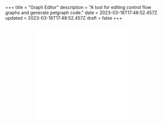 +++
title = "Graph Editor"
description = "A tool for editing control flow graphs and generate petgraph code."
date = 2023-03-18T17:48:52.457Z
updated = 2023-03-18T17:48:52.457Z
draft = false
+++

<div id="container">
    <div id="graph">
        <svg id="svg-graph">
            <marker id="arrow" markerWidth="10" markerHeight="7"
    refX="0" refY="3.5" orient="auto">
                <polygon points="0 0, 10 3.5, 0 7" />
            </marker>
        </svg>
    </div>
    <div>
        <pre id="mermaid"></pre>
    </div>
    <div><pre id="rust"></pre></div>
    <div><pre id="come"></pre></div>
</div>

<script type="module">
import init, { ControlFlowGraph } from "./control_flow_graph_wasm.js";

const svgNS = "http://www.w3.org/2000/svg";

let model = null;
let view = null;

let state = "idle";
let firstNode = null;
let nextNodeId = 0;
let hoveringNode = null;
let draggingNode = null;
let dragStartX = null;
let dragStartY = null;
let edgesInfo = [];
init().then(() => {
    model = new ControlFlowGraph();
    view = document.getElementById("svg-graph");
    view.addEventListener("contextmenu", (event) => {
        onRightClick(event);
        event.preventDefault();
        event.stopPropagation();
    });
    view.addEventListener("mousedown", (event) => {
        onMouseDown(event);
        event.preventDefault();
        event.stopPropagation();
    });
    view.addEventListener("mousemove", (event) => {
        onMouseMove(event);
        event.preventDefault();
        event.stopPropagation();
    });
});

/// utils
function assert(condition, promote) {
    if (!condition) {
        console.error(promote);
    }
}

function mousePosition(event) {
    const point = new DOMPoint(parseFloat(event.clientX), parseFloat(event.clientY));
    let transformedPoint = point.matrixTransform(view.getScreenCTM().inverse());
    return [transformedPoint.x, transformedPoint.y];
}

function isRightButton(event) {
    return event.buttons & 2;
}
/// end utils

/// handlers
function onMouseDown(event) {
    if (state === "idle") {
        assert(firstNode === null, "during idle state, firstNode should always be null");
        if (!(isRightButton(event))) {
            addNode(mousePosition(event));
        }
    } else if (state === "connecting" && isRightButton(event)) {
        assert(firstNode !== null, "during connecting state, firstNode should not be null");
        // cancel connecting
        firstNode.childNodes[0].setAttribute("fill", "red");
        firstNode = null;
        state = "idle";
    }
}

function onRightClick() {
    if (firstNode !== null) {
        firstNode.childNodes[0].setAttribute("fill", "red");
        firstNode = null;
    }
    if (draggingNode !== null) {
        draggingNode = null;
    }
    state = "idle";
}

function onMouseMove(event) {
    if (state === "dragging" && (event.buttons & 1)) {
        assert(draggingNode, "during dragging state, draggingNode should not be null or undefined");
        let [x, y] = mousePosition(event);
        draggingNode.setAttribute("transform", `translate(${x},${y})`);
        edgesInfo.forEach(edge => {
            if (edge.first === draggingNode || edge.second === draggingNode) {
                const [sx, sy, ex, ey] = connectionLinePosition(edge.first, edge.second);
                edge.line.setAttribute('x1', sx);
                edge.line.setAttribute('y1', sy);
                edge.line.setAttribute('x2', ex);
                edge.line.setAttribute('y2', ey);
            }
        });
    }
}

function onNodeMouseDown(node, event) {
    if (state === "idle") {
        draggingNode = node;
        const position = node.getAttribute("transform");
        const [x, y] = position.substring("translate(".length, position.length - 1).split(",").map(parseFloat);
        dragStartX = x;
        dragStartY = y;
        state = "dragging";
    }
}

function onNodeMouseUp(node, event) {
    if (state === "dragging") {
        assert(draggingNode, "during dragging state, draggingNode should not be null or undefined");
        assert(draggingNode === node, "this handler should be called only on the draggingNode");
        draggingNode = null;
        const [x, y] = mousePosition(event);
        const dx = x - dragStartX;
        const dy = y - dragStartY;
        dragStartX = null;
        dragStartY = null;
        const considerAsClick = dx *dx + dy* dy < 50;
        if (considerAsClick) {
            firstNode = node;
            node.childNodes[0].setAttribute("fill", "green");
            state = "connecting";
        } else {
            state = "idle";
        }
    } else if (state === "connecting") {
        firstNode.childNodes[0].setAttribute("fill", "red");
        connect(firstNode, node);
        firstNode = null;
        state = "idle";
    }
}

function onNodeMouseEnter(node, event) {
    if (hoveringNode !== null) {
        let hoveringNodeId = parseInt(hoveringNode.getAttribute("id").slice("node-".length));
        let dorminatorInfo = model.dominator_relation();
        if (dorminatorInfo) {
            let dominates = dorminatorInfo.dominates(hoveringNodeId);
            let dominance_frontiers = dorminatorInfo.dominance_frontiers(model, hoveringNodeId);
            for (let dorminate of dominates) {
                let idText = `node-${dorminate}`;
                let node = document.getElementById(idText);
                node.childNodes[0].setAttribute("stroke", "none");
            }
            for (let dorminate of dominance_frontiers) {
                let idText = `node-${dorminate}`;
                let node = document.getElementById(idText);
                node.childNodes[0].setAttribute("stroke", "none");
            }
        }
    }
    hoveringNode = node;
    let hoveringNodeId = parseInt(hoveringNode.getAttribute("id").slice("node-".length));
    let dorminatorInfo = model.dominator_relation();
    if (dorminatorInfo) {
        let dominates = dorminatorInfo.dominates(hoveringNodeId);
        let dominance_frontiers = dorminatorInfo.dominance_frontiers(model, hoveringNodeId);
        for (let dorminate of dominates) {
            let idText = `node-${dorminate}`;
            let node = document.getElementById(idText);
            node.childNodes[0].setAttribute("stroke", "#00FF33");
        }
        for (let dorminate of dominance_frontiers) {
            let idText = `node-${dorminate}`;
            let node = document.getElementById(idText);
            node.childNodes[0].setAttribute("stroke", "#00CCFF");
        }
    }
}

function onNodeMouseLeave(node, event) {
    let hoveringNodeId = parseInt(hoveringNode.getAttribute("id").slice("node-".length));
    let dorminatorInfo = model.dominator_relation();
    if (dorminatorInfo) {
        let dominates = dorminatorInfo.dominates(hoveringNodeId);
        let dominance_frontiers = dorminatorInfo.dominance_frontiers(model, hoveringNodeId);
        for (let dorminate of dominates) {
            let idText = `node-${dorminate}`;
            let node = document.getElementById(idText);
            node.childNodes[0].setAttribute("stroke", "none");
        }
        for (let dorminate of dominance_frontiers) {
            let idText = `node-${dorminate}`;
            let node = document.getElementById(idText);
            node.childNodes[0].setAttribute("stroke", "none");
        }
    }
    hoveringNode = null;
}
/// end handlers
/// view functions
function connectionLinePosition(firstNode, secondNode) {
    const firstPosition = firstNode.getAttribute("transform");
    const [x1, y1] = firstPosition.substring("translate(".length, firstPosition.length - 1).split(",").map(parseFloat);
    const secondePosition = secondNode.getAttribute("transform");
    const [x2, y2] = secondePosition.substring("translate(".length, secondePosition.length - 1).split(",").map(parseFloat);
    const r = 10;
    const dx = x2 - x1;
    const dy = y2 - y1;
    let angle = Math.atan(dy / dx);
    if (dx < 0) {
        angle += Math.PI;
    }
    const sx = x1 + r *Math.cos(angle);
const sy = y1 + r* Math.sin(angle);
    const ex = x2 - (r + 10) *Math.cos(angle);
const ey = y2 - (r + 10)* Math.sin(angle);
    return [sx, sy, ex, ey];
}
function createText(text) {
    const textElement = document.createElementNS(svgNS, "text");
    textElement.setAttribute("text-anchor", "middle");
    textElement.setAttribute("dominant-baseline", "central");
    textElement.setAttribute("fill", "white");
    const textNode = document.createTextNode(text);
    textElement.appendChild(textNode);
    textElement.setAttribute("pointer-events", "none");
    return textElement;
}
function addNode([x, y]) {
    const group = document.createElementNS(svgNS, "g");
    group.setAttribute("transform", `translate(${x},${y})`);
    group.setAttribute("id", `node-${nextNodeId}`)
    const circle = document.createElementNS(svgNS, "circle");
    circle.setAttribute("r", 10);
    circle.setAttribute("fill", "red");
    circle.setAttribute("stroke-width", "2");
    group.appendChild(circle);
    group.appendChild(createText(nextNodeId));
    group.addEventListener("mousedown", (event) => {
        onNodeMouseDown(group, event);
        event.preventDefault();
        event.stopPropagation();
    });
    group.addEventListener("mouseup", (event) => {
        onNodeMouseUp(group, event);
        event.preventDefault();
        event.stopPropagation();
    });
    group.addEventListener("mouseenter", (event) => {
        onNodeMouseEnter(group, event);
        event.preventDefault();
        event.stopPropagation();
    });
    group.addEventListener("mouseleave", (event) => {
        onNodeMouseLeave(group, event);
        event.preventDefault();
        event.stopPropagation();
    });
    view.appendChild(group);
    nextNodeId++;
}
function connect(first, second) {
    const svg = document.getElementById("svg-graph");
    const line = document.createElementNS(svgNS, 'line');
    const [sx, sy, ex, ey] = connectionLinePosition(first, second);
    line.setAttribute('x1', sx);
    line.setAttribute('y1', sy);
    line.setAttribute('x2', ex);
    line.setAttribute('y2', ey);
    line.setAttribute('stroke', '#000');
    line.setAttribute("style", "stroke:#000; marker-end: url(#arrow);");
    svg.appendChild(line);
    let firstId = parseInt(first.getAttribute("id").slice("node-".length));
    let secondId = parseInt(second.getAttribute("id").slice("node-".length));
    model.add_edge(firstId, secondId);
    edgesInfo.push({ first, second, line });
    renderMermaid();
    renderRust();
    renderComeIR();
}
/// end view functions
/// render functions
function renderMermaid() {
    const mermaid = document.getElementById("mermaid");
    let content = "graph TD \n";
    for (let edge of edgesInfo) {
        let { first, second, line } = edge;
        const firstId = first.getAttribute("id").substring("node-".length);
        const secondId = second.getAttribute("id").substring("node-".length);
        content += `  ${firstId} --> ${secondId}\n`;
    }
    mermaid.innerHTML = content;
}
function renderRust() {
    const rust = document.getElementById("rust");
    let content = "let mut graph: DiGraph<_,_, usize> = DiGraph::default();\n";
    let edge_content = "";
    let nodes = new Set();
    for (let edge of edgesInfo) {
        let { first, second, line } = edge;
        const firstId = first.getAttribute("id").substring("node-".length);
        const secondId = second.getAttribute("id").substring("node-".length);
        edge_content += `graph.add_edge(node_${firstId}, node_${secondId}, ());\n`;
        nodes.add(firstId);
        nodes.add(secondId);
    }
    for (let node of nodes) {
        content += `let node_${node} = graph.add_node(${node});\n`;
    }
    content += edge_content;
    rust.innerHTML = content;
}
function renderComeIR() {
    const come = document.getElementById("come");
    let content = `let function_definition = FunctionDefinition {
        header: ir::FunctionHeader {
        name: "f".to_string(),
    parameters: Vec::new(),
    return_type: data_type::Type::None,
    },
    content: vec![`;
    let nodes = new Set();
    for (let edge of edgesInfo) {
        let { first, second, line } = edge;
        const firstId = first.getAttribute("id").substring("node-".length);
        const secondId = second.getAttribute("id").substring("node-".length);
        nodes.add(firstId);
        nodes.add(secondId);
    }
    for (let node of nodes) {
        content += `
        BasicBlock {
            name: Some("bb${node}".to_string()),
            content: vec![`;
        let to = edgesInfo.filter(({ first }) => {
            const firstId = first.getAttribute("id").substring("node-".length);
            return firstId === node;
        }).map(({ second }) => {
            const secondId = second.getAttribute("id").substring("node-".length);
            return secondId;
        });
        if (to.length === 0) {
            content += `Ret { value: None }.into()`;
        } else if (to.length === 1) {
            let target = to[0];
            content += `jump("bb${target}")`;
        } else if (to.length === 2) {
            let first = to[0];
            let second = to[1];
            content += `branch("bb${first}", "bb${second}")`;
        }
        content += `],
        },`
    }
    content += `
    ],
};`;
    come.innerHTML = content;
}
/// end render functions
</script>

<style>
    #container {
        margin-left: -24px;
        margin-right: -24px;
        min-width: calc(100% + 48px);
        max-width: 100vw;
        display: flex;
        flex-wrap: wrap;
        overflow: scroll;
        justify-content: center;
        align-items: center;
    }
    #container>div {
        flex-grow: 0;
        flex-shrink: 0;
        padding: 4px;
    }
    #container>div>pre {
        padding: 0;
        margin: 0;
        overflow: scroll;
        max-width: 100vw;
    }
    #graph {
        width: fit-content;
    }
    #svg-graph {
        background: white;
        min-height: 300px;
    }
    @media (min-width: 576px) {
        #graph, #mermaid, #rust, #come {
            flex-grow: 1;
        }
    }
</style>
